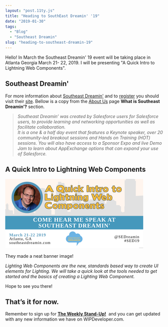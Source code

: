 ```yaml
---
layout: "post.11ty.js"
title: "Heading to SouthEast Dreamin' '19"
date: "2019-01-30"
tags: 
  - "Blog"
  - "Southeast Dreamin"
slug: "heading-to-southeast-dreamin-19"
---
```


Hello! In March the Southeast Dreamin' 19 event will be taking place in Atlanta Georgia March 21- 22, 2019. I will be presenting "A Quick Intro to Lightning Web Components".

## Southeast Dreamin'

For more information about [Southeast Dreamin'](http://www.southeastdreamin.com/) and to [register](http://www.southeastdreamin.com/#tile_registration) you should visit their [site](http://www.southeastdreamin.com/). Bellow is a copy from the [About Us](http://www.southeastdreamin.com/about-us-2/) page **What is Southeast Dreamin’?** section.

> _Southeast Dreamin’ was created by Salesforce users for Salesforce users, to provide learning and networking opportunities as well as facilitate collaboration._  
> _It is a one & a half day event that features a Keynote speaker, over 20 community-led breakout sessions and Hands on Training (HOT) sessions. You will also have access to a Sponsor Expo and live Demo Jam to learn about AppExchange options that can expand your use of Salesforce._

## A Quick Intro to Lightning Web Components

![](images/AQuickIntrotoLightningWebComponents.png)

They made a neat banner image!

_Lighting Web Components are the new, standards based way to create UI elements for Lighting. We will take a quick look at the tools needed to get started and the basics of creating a Lighting Web Component._

Hope to see you there!

## That’s it for now.

Remember to sign up for **[The Weekly Stand-Up!](https://wipdeveloper.wpcomstaging.com/newsletter/)**  and you can get updated with any new information we have on WIPDeveloper.com.
